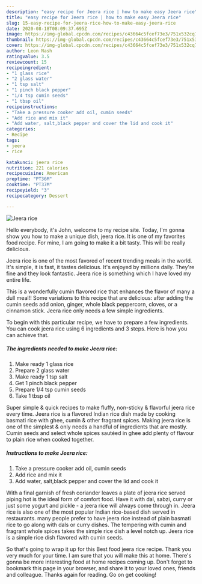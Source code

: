 ```yaml
---
description: "easy recipe for Jeera rice | how to make easy Jeera rice"
title: "easy recipe for Jeera rice | how to make easy Jeera rice"
slug: 15-easy-recipe-for-jeera-rice-how-to-make-easy-jeera-rice
date: 2020-08-18T08:09:37.695Z
image: https://img-global.cpcdn.com/recipes/c43664c5fcef73e3/751x532cq70/jeera-rice-recipe-main-photo.jpg
thumbnail: https://img-global.cpcdn.com/recipes/c43664c5fcef73e3/751x532cq70/jeera-rice-recipe-main-photo.jpg
cover: https://img-global.cpcdn.com/recipes/c43664c5fcef73e3/751x532cq70/jeera-rice-recipe-main-photo.jpg
author: Leon Nash
ratingvalue: 3.5
reviewcount: 15
recipeingredient:
- "1 glass rice"
- "2 glass water"
- "1 tsp salt"
- "1 pinch black pepper"
- "1/4 tsp cumin seeds"
- "1 tbsp oil"
recipeinstructions:
- "Take a pressure cooker add oil, cumin seeds"
- "Add rice and mix it"
- "Add water, salt,black pepper and cover the lid and cook it"
categories:
- Recipe
tags:
- jeera
- rice

katakunci: jeera rice 
nutrition: 221 calories
recipecuisine: American
preptime: "PT36M"
cooktime: "PT37M"
recipeyield: "3"
recipecategory: Dessert

---
```



![Jeera rice](https://img-global.cpcdn.com/recipes/c43664c5fcef73e3/751x532cq70/jeera-rice-recipe-main-photo.jpg)

Hello everybody, it's John, welcome to my recipe site. Today, I'm gonna show you how to make a unique dish, jeera rice. It is one of my favorites food recipe. For mine, I am going to make it a bit tasty. This will be really delicious.

Jeera rice is one of the most favored of recent trending meals in the world. It's simple, it is fast, it tastes delicious. It's enjoyed by millions daily. They're fine and they look fantastic. Jeera rice is something which I have loved my entire life.

This is a wonderfully cumin flavored rice that enhances the flavor of many a dull meal!! Some variations to this recipe that are delicious: after adding the cumin seeds add onion, ginger, whole black peppercorn, cloves, or a cinnamon stick. Jeera rice only needs a few simple ingredients.


To begin with this particular recipe, we have to prepare a few ingredients. You can cook jeera rice using 6 ingredients and 3 steps. Here is how you can achieve that.

<!--inarticleads1-->

##### The ingredients needed to make Jeera rice:

1. Make ready 1 glass rice
1. Prepare 2 glass water
1. Make ready 1 tsp salt
1. Get 1 pinch black pepper
1. Prepare 1/4 tsp cumin seeds
1. Take 1 tbsp oil


Super simple &amp; quick recipes to make fluffy, non-sticky &amp; flavorful jeera rice every time. Jeera rice is a flavored Indian rice dish made by cooking basmati rice with ghee, cumin &amp; other fragrant spices. Making jeera rice is one of the simplest &amp; only needs a handful of ingredients that are mostly. Cumin seeds and select whole spices sautéed in ghee add plenty of flavour to plain rice when cooked together. 

<!--inarticleads2-->

##### Instructions to make Jeera rice:

1. Take a pressure cooker add oil, cumin seeds
1. Add rice and mix it
1. Add water, salt,black pepper and cover the lid and cook it


With a final garnish of fresh coriander leaves a plate of jeera rice served piping hot is the ideal form of comfort food. Have it with dal, sabzi, curry or just some yogurt and pickle - a jeera rice will always come through in. Jeera rice is also one of the most popular Indian rice-based dish served in restaurants. many people prefer to have jeera rice instead of plain basmati rice to go along with dals or curry dishes. The tempering with cumin and fragrant whole spices takes the simple rice dish a level notch up. Jeera rice is a simple rice dish flavored with cumin seeds. 

So that's going to wrap it up for this Best food jeera rice recipe. Thank you very much for your time. I am sure that you will make this at home. There's gonna be more interesting food at home recipes coming up. Don't forget to bookmark this page in your browser, and share it to your loved ones, friends and colleague. Thanks again for reading. Go on get cooking!
